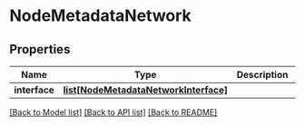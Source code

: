 # NodeMetadataNetwork

## Properties
Name | Type | Description | Notes
------------ | ------------- | ------------- | -------------
**interface** | [**list[NodeMetadataNetworkInterface]**](NodeMetadataNetworkInterface.md) |  | [optional] 

[[Back to Model list]](../README.md#documentation-for-models) [[Back to API list]](../README.md#documentation-for-api-endpoints) [[Back to README]](../README.md)


